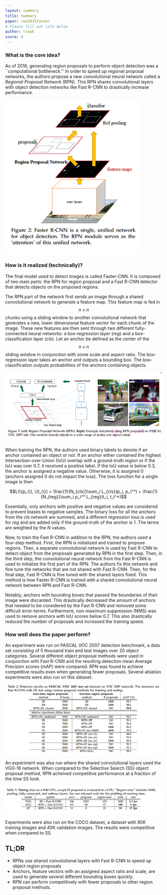 ```yaml
---
layout: summary
title: Summary
paper: ren2015faster
# Please fill out info below
author: trowk
score: 9
---
```


### What is the core idea?

As of 2016, generating region proposals to perform object detection was a
``computational bottleneck.'' In order to speed up regional proposal networks,
the authors propose a new convolutional neural network called a
*Regional Proposal Network* (RPN). This RPN shares convolutional layers with
object detection networks like Fast R-CNN to drastically increase performance.

![Alt Text](ren2015faster2/ren2015faster2a.png)

### How is it realized (technically)?

The final model used to detect images is called Faster-CNN. It is composed of
two main parts: the RPN for region proposal and a Fast R-CNN detector that
detects objects on the proposed regions. 

The RPN part of the network first sends an image through a shared convolutional
network to generate a feature map. This feature map is fed in $$n \times n$$
chunks using a sliding window to another convolutional network that generates
a new, lower dimensional feature vector for each chunk of the image.
These new features are then sent through two different fully-connected neural
networks: a box-regression layer (*reg*) and a box-classification layer (*cls*).
Let an anchor be defined as the center of the $$n \times n$$ sliding window in
conjunction with some scale and aspect ratio. The box-regression layer takes an
anchor and  outputs a bounding box. The box-classification outputs
probabilities of the anchors containing objects.

![Alt Text](ren2015faster2/ren2015faster2b.png)

When training the RPN, the authors used binary labels to denote if an anchor
contained an object or not. If an anchor either contained the highest
Intersection-over-Union (IoU) overlap with a ground-truth region or if
the IoU was over 0.7, it received a positive label. If the IoU value is below
0.3, the anchor is assigned a negative value. Otherwise, it is assigned 0
(anchors assigned 0 do not impact the loss). The loss function for a single
image is then 

$$L(\{p_i\}, \{t_i\}) = \frac{1}{N_{cls}}\sum_i L_{cls}(p_i, p_i^*) +
\frac{1}{N_{reg}}\sum_i p_i^* L_{reg}(t_i, t_i^*)$$

Essentially, only anchors with positive and negative values are considered to
prevent biases to negative samples. The binary loss for all the anchors from the
*cls* network are summed, and a different regression loss is used for *reg* and
are added only if the ground-truth of the anchor is 1. The terms are
weighted by the $N$ values.

Now, to train the Fast R-CNN in addition to the RPN, the authors used a
four-step method. First, the RPN is initialized and trained to propose regions.
Then, a separate convolutional network is used by Fast R-CNN to detect object
from the proposals generated by RPN in the first step. Then, in the third step,
the convolutional neural network from the Fast R-CNN is used to initialize the
first part of the RPN. The authors fix this network and fine tune the networks
that are not shared with Fast R-CNN. Then, for the final step, Fast R-CNN
is fine tuned with the shared layers fixed. This method is how Faster R-CNN is
trained with a shared convolutional neural network between RPN and Fast R-CNN.

Notably, anchors with bounding boxes that passed the boundaries of their image
were discarded. This drastically decreased the amount of anchors that needed
to be considered by the Fast R-CNN and removed some difficult error-terms.
Furthermore, non-maximum suppression (NMS) was used to remove anchors with IoU
scores below 0.7. This also drastically reduced the number of proposals and
increased the training speed.

### How well does the paper perform?

An experiment was run on PASCAL VOC 2007 detection benchmark, a data set
consisting of 5 thousand train and test images over 20 object categories.
Several different object proposal methods were used in conjunction with Fast
R-CNN and the resulting detection mean Average Precision scores (mAP) were
compared. RPN was found to achieve competitive results even when generating
fewer proposals. Several ablation experiments were also run on this dataset.

![Alt Text](ren2015faster2/ren2015faster2c.png)

An experiment was also run where the shared convolutional layers used the VGG-16
network. When compared to the Selective Search (SS) object proposal method,
RPN acheived competitive performance at a fraction of the time SS took.

![Alt Text](ren2015faster2/ren2015faster2d.png)

Experiments were also run on the COCO dataset, a dataset with 80K training
images and 40K validation images. The results were competitive when compared
to SS.


## TL;DR
* RPNs use shared convolutional layers with Fast R-CNN to speed up object region
proposals
* Anchors, feature vectors with an assigned aspect ratio and scale, are used to
generate several different bounding boxes quickly.
* RPN can perform competitively with fewer proposals to other region proposal
methods.
